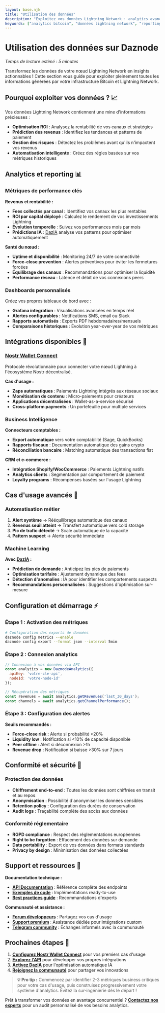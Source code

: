 ```yaml
---
layout: base.njk
title: "Utilisation des données"
description: "Exploitez vos données Lightning Network : analytics avancées, reporting ROI, métriques performance et tableaux de bord personnalisés."
keywords: ["analytics bitcoin", "données lightning network", "reporting crypto", "métriques blockchain", "dashboard bitcoin"]
---
```


# Utilisation des données sur Daznode

*Temps de lecture estimé : 5 minutes*

Transformez les données de votre nœud Lightning Network en insights actionnables ! Cette section vous guide pour exploiter pleinement toutes les informations générées par votre infrastructure Bitcoin et Lightning Network.

## Pourquoi exploiter vos données ? 📈

Vos données Lightning Network contiennent une mine d'informations précieuses :
- **Optimisation ROI** : Analysez la rentabilité de vos canaux et stratégies
- **Prédiction des revenus** : Identifiez les tendances et patterns de paiement
- **Gestion des risques** : Détectez les problèmes avant qu'ils n'impactent vos revenus
- **Automatisation intelligente** : Créez des règles basées sur vos métriques historiques

## Analytics et reporting 📊

### Métriques de performance clés
**Revenus et rentabilité :**
- **Fees collectés par canal** : Identifiez vos canaux les plus rentables
- **ROI par capital déployé** : Calculez le rendement de vos investissements Lightning
- **Évolution temporelle** : Suivez vos performances mois par mois
- **Prédictions IA** : [DazIA](/solutions/dazia/) analyse vos patterns pour optimiser automatiquement

**Santé du nœud :**
- **Uptime et disponibilité** : Monitoring 24/7 de votre connectivité
- **Force-close prevention** : Alertes préventives pour éviter les fermetures forcées
- **Équilibrage des canaux** : Recommandations pour optimiser la liquidité
- **Performance réseau** : Latence et débit de vos connexions peers

### Dashboards personnalisés
Créez vos propres tableaux de bord avec :
- **Grafana integration** : Visualisations avancées en temps réel
- **Alertes configurables** : Notifications SMS, email ou Slack
- **Rapports automatisés** : Exports PDF hebdomadaires/mensuels
- **Comparaisons historiques** : Évolution year-over-year de vos métriques

## Intégrations disponibles 🔌

### [Nostr Wallet Connect](/use-data/nostr-wallet-connect/)
Protocole révolutionnaire pour connecter votre nœud Lightning à l'écosystème Nostr décentralisé.

**Cas d'usage :**
- **Zaps automatiques** : Paiements Lightning intégrés aux réseaux sociaux
- **Monétisation de contenu** : Micro-paiements pour créateurs
- **Applications décentralisées** : Wallet-as-a-service sécurisé
- **Cross-platform payments** : Un portefeuille pour multiple services

### Business Intelligence
**Connecteurs comptables :**
- **Export automatique** vers votre comptabilité (Sage, QuickBooks)
- **Rapports fiscaux** : Documentation automatique des gains crypto
- **Réconciliation bancaire** : Matching automatique des transactions fiat

**CRM et e-commerce :**
- **Intégration Shopify/WooCommerce** : Paiements Lightning natifs
- **Analytics clients** : Segmentation par comportement de paiement
- **Loyalty programs** : Récompenses basées sur l'usage Lightning

## Cas d'usage avancés 💼

### Automatisation métier
1. **Alert système** → Rééquilibrage automatique des canaux
2. **Revenus seuil atteint** → Transfert automatique vers cold storage  
3. **Pic de trafic détecté** → Scale automatique de la capacité
4. **Pattern suspect** → Alerte sécurité immédiate

### Machine Learning
**Avec [DazIA](/solutions/dazia/) :**
- **Prédiction de demande** : Anticipez les pics de paiements
- **Optimisation tarifaire** : Ajustement dynamique des fees
- **Détection d'anomalies** : IA pour identifier les comportements suspects
- **Recommandations personnalisées** : Suggestions d'optimisation sur-mesure

## Configuration et démarrage ⚡

### Étape 1 : Activation des métriques
```bash
# Configuration des exports de données
daznode config metrics --enable
daznode config export --format json --interval 5min
```

### Étape 2 : Connexion analytics
```javascript
// Connexion à vos données via API
const analytics = new DaznodeAnalytics({
  apiKey: 'votre-cle-api',
  nodeId: 'votre-node-id'
});

// Récupération des métriques
const revenues = await analytics.getRevenues('last_30_days');
const channels = await analytics.getChannelPerformance();
```

### Étape 3 : Configuration des alertes
**Seuils recommandés :**
- **Force-close risk** : Alerte si probabilité >20%
- **Liquidity low** : Notification si &lt;10% de capacité disponible
- **Peer offline** : Alert si déconnexion >1h
- **Revenue drop** : Notification si baisse >30% sur 7 jours

## Conformité et sécurité 🔐

### Protection des données
- **Chiffrement end-to-end** : Toutes les données sont chiffrées en transit et au repos
- **Anonymisation** : Possibilité d'anonymiser les données sensibles
- **Retention policy** : Configuration des durées de conservation
- **Audit logs** : Traçabilité complète des accès aux données

### Conformité réglementaire
- **RGPD compliance** : Respect des réglementations européennes  
- **Right to be forgotten** : Effacement des données sur demande
- **Data portability** : Export de vos données dans formats standards
- **Privacy by design** : Minimisation des données collectées

## Support et ressources 💬

**Documentation technique :**
- **[API Documentation](/devs/api/)** : Référence complète des endpoints
- **[Exemples de code](https://github.com/daznode/examples)** : Implémentations ready-to-use
- **[Best practices guide](/guides/best-practices/)** : Recommandations d'experts

**Communauté et assistance :**
- **[Forum développeurs](https://github.com/Token4Good/daznode-docs/discussions)** : Partagez vos cas d'usage
- **[Support premium](https://dazno.de/support)** : Assistance dédiée pour intégrations custom
- **[Telegram community](https://t.me/+_tiT3od1q_Q0MjI0)** : Échanges informels avec la communauté

## Prochaines étapes 🎯

1. **[Configurez Nostr Wallet Connect](/use-data/nostr-wallet-connect/)** pour vos premiers cas d'usage
2. **[Explorez l'API](/devs/api/)** pour développer vos propres intégrations  
3. **[Activez DazIA](/solutions/dazia/)** pour l'optimisation automatique IA
4. **[Rejoignez la communauté](/token4good/)** pour partager vos innovations

> **💡 Pro tip :** Commencez par identifier 2-3 métriques business critiques pour votre cas d'usage, puis construisez progressivement votre système d'analytics. Évitez la sur-ingénierie dès le départ !

Prêt à transformer vos données en avantage concurrentiel ? **[Contactez nos experts](https://dazno.de/contact)** pour un audit personnalisé de vos besoins analytics. 